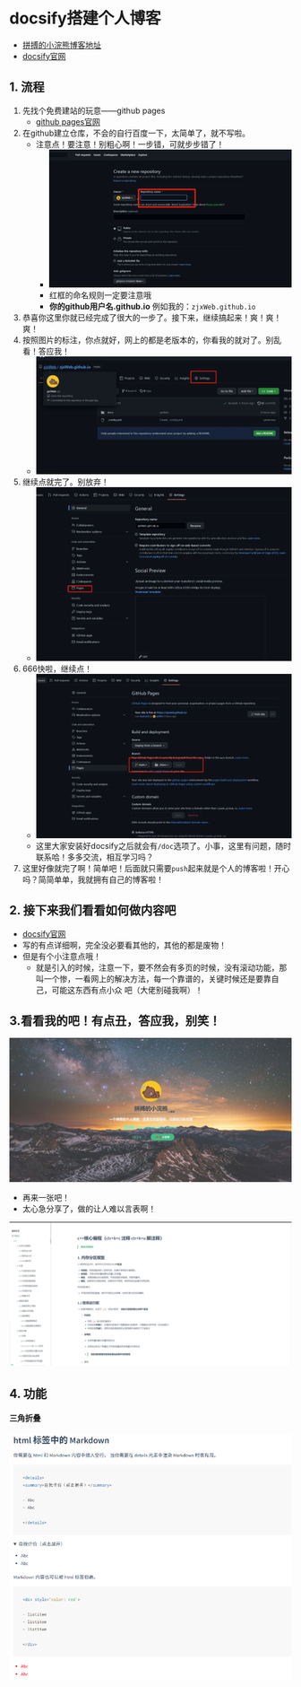 # docsify搭建个人博客

+ [拼搏的小浣熊博客地址](https://zjxweb.github.io/)
+ [docsify官网](https://docsify.js.org/#/zh-cn/)

## 1. 流程

1. 先找个免费建站的玩意——github pages
   + [github pages官网](https://pages.github.com/)
2. 在github建立仓库，不会的自行百度一下，太简单了，就不写啦。
   + 注意点！要注意！别粗心啊！一步错，可就步步错了！
     + ![image-20230221215249872](./src/1.png)
     + 红框的命名规则一定要注意哦
     + **你的github用户名.github.io**    例如我的：`zjxWeb.github.io`
3. 恭喜你这里你就已经完成了很大的一步了。接下来，继续搞起来！爽！爽！爽！
4. 按照图片的标注，你点就好，网上的都是老版本的，你看我的就对了。别乱看！答应我！
   + ![image-20230221215547435](./src/2.png)
5. 继续点就完了。别放弃！
   + ![image-20230221215724225](./src/3.png)
6. 666快啦，继续点！
   + ![image-20230221215806428](./src/4.png)
   + 这里大家安装好docsify之后就会有`/doc`选项了。小事，这里有问题，随时联系哈！多多交流，相互学习吗？
7. 这里好像就完了啊！简单吧！后面就只需要`push`起来就是个人的博客啦！开心吗？简简单单，我就拥有自己的博客啦！

## 2. 接下来我们看看如何做内容吧

+ [docsify官网](https://docsify.js.org/#/zh-cn/)
+ 写的有点详细啊，完全没必要看其他的，其他的都是废物！
+ 但是有个小注意点哦！
  + 就是引入的时候，注意一下，要不然会有多页的时候，没有滚动功能，那叫一个惨，一看网上的解决方法，每一个靠谱的，关键时候还是要靠自己，可能这东西有点小众 吧（大佬别碰我啊）！

## 3.看看我的吧！有点丑，答应我，别笑！

![image-20230221220105994](./src/5.png)

+ 再来一张吧！
+ 太心急分享了，做的让人难以言表啊！

![image-20230221220236534](./src/6.png)

## 4. 功能

<!-- tabs:start -->

#### **三角折叠**

![7](./src/7.png)

<!-- tabs:end -->
